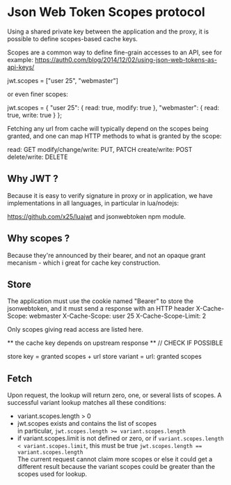 Json Web Token Scopes protocol
==============================

Using a shared private key between the application and the proxy,
it is possible to define scopes-based cache keys.

Scopes are a common way to define fine-grain accesses to an API, see
for example:
https://auth0.com/blog/2014/12/02/using-json-web-tokens-as-api-keys/

jwt.scopes = ["user 25", "webmaster"]

or even finer scopes:

jwt.scopes = {
	"user 25": { read: true, modify: true },
	"webmaster": { read: true, write: true }
};

Fetching any url from cache will typically depend on the scopes being granted,
and one can map HTTP methods to what is granted by the scope:

read: GET
modify/change/write: PUT, PATCH
create/write: POST
delete/write: DELETE


Why JWT ?
---------

Because it is easy to verify signature in proxy or in application, we have
implementations in all languages, in particular in lua/nodejs:

https://github.com/x25/luajwt
and jsonwebtoken npm module.


Why scopes ?
------------

Because they're announced by their bearer, and not an opaque grant mecanism -
which i great for cache key construction.


Store
-----

The application must use the cookie named "Bearer" to store the jsonwebtoken,
and it must send a response with an HTTP header
X-Cache-Scope: webmaster
X-Cache-Scope: user 25
X-Cache-Scope-Limit: 2

Only scopes giving read access are listed here.

** the cache key depends on upstream response **  // CHECK IF POSSIBLE

store key = granted scopes + url
store variant = url: granted scopes


Fetch
-----

Upon request, the lookup will return zero, one, or several lists of scopes.
A successful variant lookup matches all these conditions:
- variant.scopes.length > 0
- jwt.scopes exists and contains the list of scopes  
  in particular, `jwt.scopes.length >= variant.scopes.length`
- if variant.scopes.limit is not defined or zero,
  or if `variant.scopes.length < variant.scopes.limit`,
  this must be true `jwt.scopes.length == variant.scopes.length`  
  The current request cannot claim more scopes or else it could get a different
  result because the variant scopes could be greater than the scopes used
  for lookup.

